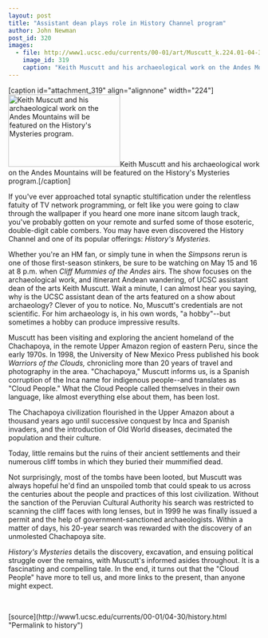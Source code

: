 ```yaml
---
layout: post
title: "Assistant dean plays role in History Channel program"
author: John Newman
post_id: 320
images:
  - file: http://www1.ucsc.edu/currents/00-01/art/Muscutt_k.224.01-04-30.jpg
    image_id: 319
    caption: "Keith Muscutt and his archaeological work on the Andes Mountains will be featured on the History's Mysteries program."
---
```


[caption id="attachment_319" align="alignnone" width="224"]<a href="http://localhost/mysite/wp-content/uploads/2001/04/Muscutt_k.224.01-04-30.jpg"><img class="size-full wp-image-319" src="http://localhost/mysite/wp-content/uploads/2001/04/Muscutt_k.224.01-04-30.jpg" alt="Keith Muscutt and his archaeological work on the Andes Mountains will be featured on the History's Mysteries program." width="224" height="145" /></a>Keith Muscutt and his archaeological work on the Andes Mountains will be featured on the History's Mysteries program.[/caption]
<p>
  If you've ever approached total synaptic stultification under the relentless fatuity of TV network programming, or felt like you were going to claw through the wallpaper if you heard one more inane sitcom laugh track, you've probably gotten on your remote and surfed some of those esoteric, double-digit cable combers. You may have even discovered the History Channel and one of its popular offerings: <i>History's Mysteries.</i>
</p>Whether you're an HM fan, or simply tune in when the <i>Simpsons</i> rerun is one of those first-season stinkers, be sure to be watching on May 15 and 16 at 8 p.m. when <i>Cliff Mummies of the Andes</i> airs. The show focuses on the archaeological work, and itinerant Andean wandering, of UCSC assistant dean of the arts Keith Muscutt. Wait a minute, I can almost hear you saying, why is the UCSC assistant dean of the arts featured on a show about archaeology? Clever of you to notice. No, Muscutt's credentials are not scientific. For him archaeology is, in his own words, "a hobby"--but sometimes a hobby can produce impressive results.
<p>
  Muscutt has been visiting and exploring the ancient homeland of the Chachapoya, in the remote Upper Amazon region of eastern Peru, since the early 1970s. In 1998, the University of New Mexico Press published his book <i>Warriors of the Clouds,</i> chronicling more than 20 years of travel and photography in the area. "Chachapoya," Muscutt informs us, is a Spanish corruption of the Inca name for indigenous people--and translates as "Cloud People." What the Cloud People called themselves in their own language, like almost everything else about them, has been lost.
</p>
<p>
  The Chachapoya civilization flourished in the Upper Amazon about a thousand years ago until successive conquest by Inca and Spanish invaders, and the introduction of Old World diseases, decimated the population and their culture.
</p>
<p>
  Today, little remains but the ruins of their ancient settlements and their numerous cliff tombs in which they buried their mummified dead.
</p>
<p>
  Not surprisingly, most of the tombs have been looted, but Muscutt was always hopeful he'd find an unspoiled tomb that could speak to us across the centuries about the people and practices of this lost civilization. Without the sanction of the Peruvian Cultural Authority his search was restricted to scanning the cliff faces with long lenses, but in 1999 he was finally issued a permit and the help of government-sanctioned archaeologists. Within a matter of days, his 20-year search was rewarded with the discovery of an unmolested Chachapoya site.
</p>
<p>
  <i>History's Mysteries</i> details the discovery, excavation, and ensuing political struggle over the remains, with Muscutt's informed asides throughout. It is a fascinating and compelling tale. In the end, it turns out that the "Cloud People" have more to tell us, and more links to the present, than anyone might expect.
</p>
<p>
  <br>

</p>
[source](http://www1.ucsc.edu/currents/00-01/04-30/history.html "Permalink to history")

